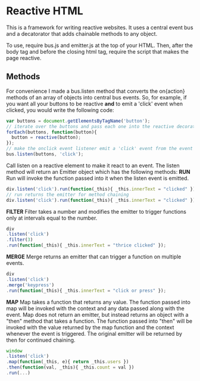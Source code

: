 Reactive HTML
=============

This is a framework for writing reactive websites. It uses a central event bus and a decatorator that adds chainable methods to any object.

To use, require bus.js and emitter.js at the top of your HTML. Then, after the body tag and before the closing html tag, require the script that makes the page reactive.

Methods
-------
For convenience I made a bus.listen method that converts the on{action} methods of an array of objects into central bus events. So, for example, if you want all your buttons to be reactive <strong>and</strong> to emit a 'click' event when clicked, you would write the following code:

```javascript
var buttons = document.getElementsByTagName('button');
// iterate over the buttons and pass each one into the reactive decorator
forEach(buttons, function(button){
  button = reactive(button);
});
// make the onclick event listener emit a 'click' event from the event bus.
bus.listen(buttons, 'click');
```
Call listen on a reactive element to make it react to an event. The listen method will return an Emitter object which has the following methods:
<strong>RUN</strong>
Run will invoke the function passed into it when the listen event is emitted.
```javascript
div.listen('click').run(function(_this){ _this.innerText = "clicked" })
// run returns the emitter for method chaining
div.listen('click').run(function(_this){ _this.innerText = "clicked" }).run(etc...)
```
<strong>FILTER</strong>
Filter takes a number and modifies the emitter to trigger functions only at intervals equal to the number.
```javascript
div    
.listen('click')    
.filter(3)   
.run(function(_this){ _this.innerText = "thrice clicked" });
```
<strong>MERGE</strong>
Merge returns an emitter that can trigger a function on multiple events.
```javascript
div     
.listen('click')   
.merge('keypress')    
.run(function(_this){ _this.innerText = "click or press" });
```
<strong>MAP</strong>
Map takes a function that returns any value. The function passed into map will be invoked with the context and any data passed along with the event. Map does not return an emitter, but instead returns an object with a "then" method that takes a function. The function passed into "then" will be invoked with the value returned by the map function and the context whenever the event is triggered. The original emitter will be returned by then for continued chaining.
```javascript
window
.listen('click')
.map(function(_this, e){ return _this.users })
.then(function(val, _this){ _this.count = val })
.run(...)
```




